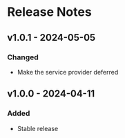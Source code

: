# Release Notes

## v1.0.1 - 2024-05-05

### Changed

- Make the service provider deferred

## v1.0.0 - 2024-04-11

### Added

- Stable release
